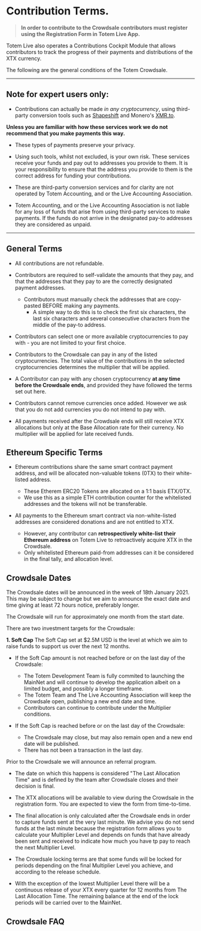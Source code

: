 # Contribution Terms.

> **In order to contribute to the Crowdsale contributors must register using the Registration Form in Totem Live App.** 

Totem Live also operates a Contributions Cockpit Module that allows contributors to track the progress of their payments and distributions of the XTX currency.

The following are the general conditions of the Totem Crowdsale.

---

## **Note for expert users only:**

* Contributions can actually be made _in any cryptocurrency_, using third-party conversion tools such as [Shapeshift](https://beta.shapeshift.com/) and Monero's [XMR.to](XMR.to). 

**Unless you are familiar with how these services work we do not recommend that you make payments this way.**

* These types of payments preserve your privacy.

* Using such tools, whilst not excluded, is your own risk. These services receive your funds and pay out to addresses you provide to them. It is your responsibility to ensure that the address you provide to them is the correct address for funding your contributions. 

* These are third-party conversion services and for clarity are not operated by Totem Accounting, and or the Live Accounting Association.

* Totem Accounting, and or the Live Accounting Association is not liable for any loss of funds that arise from using third-party services to make payments. If the funds do not arrive in the designated pay-to addresses they are considered as unpaid.

---

## General Terms 

* All contributions are not refundable. 

* Contributors are required to self-validate the amounts that they pay, and that the addresses that they pay to are the correctly designated payment addresses.

    * Contributors must manually check the addresses that are copy-pasted BEFORE making any payments.
        * A simple way to do this is to check the first six characters, the last six characters and several consecutive characters from the middle of the pay-to address.

* Contributors can select one or more available cryptocurrencies to pay with - you are not limited to your first choice.

* Contributors to the Crowdsale can pay in any of the listed cryptocurrencies. The total value of the contributions in the selected cryptocurrencies determines the multiplier that will be applied.

* A Contributor can pay with any chosen cryptocurrency **at any time before the Crowdsale ends**, and provided they have followed the terms set out here.

* Contributors cannot remove currencies once added. However we ask that you do not add currencies you do not intend to pay with. 

* All payments received after the Crowdsale ends will still receive XTX allocations but only at the Base Allocation rate for their currency. No multiplier will be applied for late received funds.

## Ethereum Specific Terms

* Ethereum contributions share the same smart contract payment address, and will be allocated non-valuable tokens (0TX) to their white-listed address. 

    * These Etherem ERC20 Tokens are allocated on a 1:1 basis ETX/0TX. 
    * We use this as a simple ETH contribution counter for the whitelisted addresses and the tokens will not be transferable.

* All payments to the Ethereum smart contract via non-white-listed addresses are considered donations and are not entitled to XTX. 
    
    * However, any contributor can **retrospectively white-list their Ethereum address** on Totem Live to retroactively acquire XTX in the Crowdsale. 
    * Only whitelisted Ethereum paid-from addresses can it be considered in the final tally, and allocation level.


## Crowdsale Dates

The Crowdsale dates will be announced in the week of 18th January 2021. This may be subject to change but we aim to announce the exact date and time giving at least 72 hours notice, preferably longer.

The Crowdsale will run for approximately one month from the start date.

There are two investment targets for the Crowdsale:

**1. Soft Cap**
The Soft Cap set at $2.5M USD is the level at which we aim to raise funds to support us over the next 12 months. 

* If the Soft Cap amount is not reached before or on the last day of the Crowdsale:
    * The Totem Development Team is fully commited to launching the MainNet and will continue to develop the application albeit on a limited budget, and possibly a longer timeframe.
    * The Totem Team and The Live Accounting Association will keep the Crowdsale open, publishing a new end date and time.
    * Contributors can continue to contribute under the Multiplier conditions.

* If the Soft Cap is reached before or on the last day of the Crowdsale:
    * The Crowdsale may close, but may also remain open and a new end date will be published.
    * There has not been a transaction in the last day.

Prior to the Crowdsale we will announce an referral program.



* The date on which this happens is considered "The Last Allocation Time" and is defined by the team after Crowdsale closes and their decision is final. 

* The XTX allocations will be available to view during the Crowdsale in the registration form. You are expected to view the form from time-to-time.

* The final allocation is only calculated after the Crowdsale ends in order to capture funds sent at the very last minute. We advise you do not send funds at the last minute because the registration form allows you to calculate your Multiplier Level and depends on funds that have already been sent and received to indicate how much you have tp pay to reach the next Multiplier Level.

* The Crowdsale locking terms are that some funds will be locked for periods depending on the final Multiplier Level you achieve, and according to the release schedule. 

* With the exception of the lowest Multiplier Level there will be a continuous release of your XTX every quarter for 12 months from The Last Allocation Time. The remaining balance at the end of the lock periods will be carried over to the MainNet.

## Crowdsale FAQ